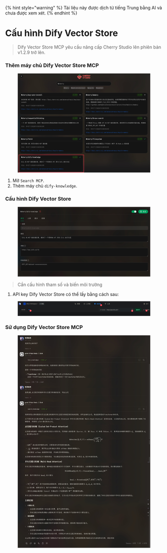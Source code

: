 
{% hint style="warning" %}
Tài liệu này được dịch từ tiếng Trung bằng AI và chưa được xem xét.
{% endhint %}

# Cấu hình Dify Vector Store

> Dify Vector Store MCP yêu cầu nâng cấp Cherry Studio lên phiên bản v1.2.9 trở lên.

### Thêm máy chủ Dify Vector Store MCP

<figure><img src="../../.gitbook/assets/CleanShot 2025-04-27 at 10.36.29@2x.jpg" alt=""><figcaption></figcaption></figure>

1. Mở `Search MCP`.
2. Thêm máy chủ `dify-knowledge`.

### Cấu hình Dify Vector Store

<figure><img src="../../.gitbook/assets/CleanShot 2025-04-27 at 10.36.05@2x.jpg" alt=""><figcaption></figcaption></figure>

> Cần cấu hình tham số và biến môi trường

1. API key Dify Vector Store có thể lấy bằng cách sau:

<figure><img src="../../.gitbook/assets/CleanShot 2025-04-27 at 10.46.16@2x.jpg" alt=""><figcaption></figcaption></figure>

### Sử dụng Dify Vector Store MCP

<figure><img src="../../.gitbook/assets/CleanShot 2025-04-27 at 10.26.24@2x.jpg" alt=""><figcaption></figcaption></figure>